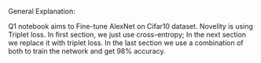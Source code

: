 General Explanation:

Q1 notebook aims to Fine-tune AlexNet on Cifar10 dataset. Novelity is using Triplet loss. In first section, we just use cross-entropy; In the next section we replace it with triplet loss. In the last section we use a combination of both to train the network and get 98% accuracy.
